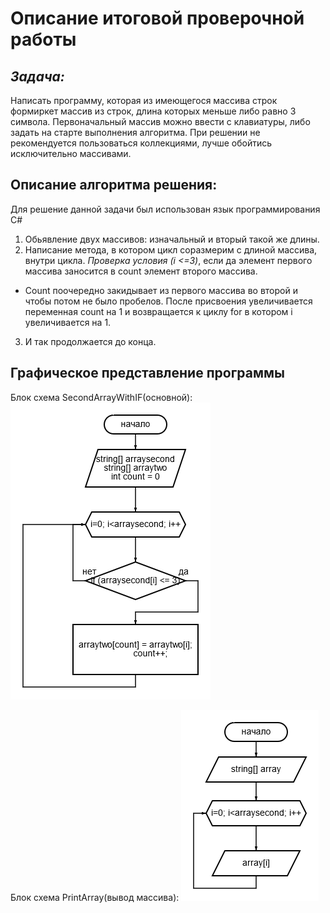 # Описание итоговой проверочной работы #
## _Задача:_ ## 
Написать программу, которая из имеющегося массива строк формиркет массив из строк, длина которых меньше либо равно 3 символа. 
Первоначальный массив можно ввести с клавиатуры, либо задать на старте выполнения алгоритма. 
При решении не рекомендуется пользоваться коллекциями, лучше обойтись исключительно массивами.

## Описание алгоритма решения: ##
Для решение данной задачи был использован язык программирования С# 
1) Обьявление двух массивов: изначальный и вторый такой же длины.
2) Написание метода, в котором цикл соразмерим с длиной массива, внутри цикла. *Проверка условия (i <=3)*, если да элемент первого массива заносится в count элемент второго массива. 
- Count поочередно закидывает из первого массива во второй и чтобы потом не было пробелов. После присвоения увеличивается переменная count на 1 и возвращается к циклу for в котором i увеличивается на 1.
3) И так продолжается до конца.

## Графическое представление программы
Блок схема SecondArrayWithIF(основной):
![Блок схема SecondArrayWithIF](/%D0%91%D0%BB%D0%BE%D0%BA%20%D1%81%D1%85%D0%B5%D0%BC%D0%B0%20%D0%BC%D0%B5%D1%82%D0%BE%D0%B4%D0%B0%20SecondArrayWithIF.png)

Блок схема PrintArray(вывод массива):
![Блок схема PrintArray](/%D0%91%D0%BB%D0%BE%D0%BA%20%D1%81%D1%85%D0%B5%D0%BC%D0%B0%20PrintArray.png)

